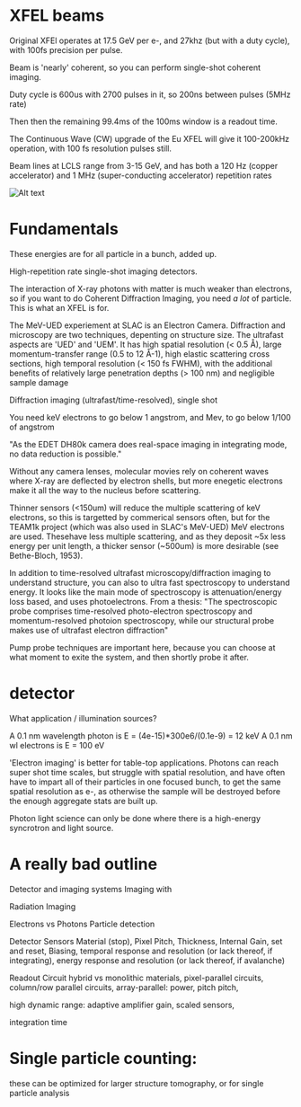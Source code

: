 # XFEL beams



Original XFEl operates at 17.5 GeV per e-, and 27khz (but with a duty cycle), with 100fs precision per pulse.

Beam is 'nearly' coherent, so you can perform single-shot coherent imaging.

Duty cycle is 600us with 2700 pulses in it, so 200ns between pulses (5MHz rate)

Then then the remaining 99.4ms of the 100ms window is a readout time.


The Continuous Wave (CW) upgrade of the Eu XFEL will give it 100-200kHz operation, with 100 fs resolution pulses still.

Beam lines at LCLS range from 3-15 GeV, and has both a 120 Hz (copper accelerator) and 1 MHz (super-conducting accelerator) repetition rates

![Alt text](images/xfel-specs.png)


# Fundamentals

These energies are for all particle in a bunch, added up.

High-repetition rate single-shot imaging detectors.

The interaction of X-ray photons with matter is much weaker than electrons, so if you want to do Coherent Diffraction Imaging, you need *a lot* of particle. This is what an XFEL is for.


The MeV-UED experiement at SLAC is an Electron Camera.  Diffraction and microscopy are two techniques, depenting on structure size. The ultrafast aspects are 'UED' and 'UEM'. It has high spatial resolution (< 0.5 Å), large momentum-transfer range (0.5 to 12 Å-1), high elastic scattering cross sections, high temporal resolution (< 150 fs FWHM), with the additional benefits of relatively large penetration depths (> 100 nm) and negligible sample damage

Diffraction imaging (ultrafast/time-resolved), single shot

You need keV electrons to go below 1 angstrom, and Mev, to go below 1/100 of angstrom

"As the EDET DH80k camera does real-space imaging in integrating mode, no data reduction is possible."

Without any camera lenses, molecular movies rely on coherent waves where X-ray are deflected by electron shells, but more enegetic electrons make it all the way to the nucleus before scattering.

Thinner sensors (<150um) will reduce the multiple scattering of keV electrons, so this is targetted by commerical sensors often, but for the TEAM1k project (which was also used in SLAC's MeV-UED) MeV electrons are used. Thesehave less multiple scattering, and as they deposit ~5x less energy per unit length, a thicker sensor (~500um) is more desirable (see Bethe-Bloch, 1953).

In addition to time-resolved ultrafast microscopy/diffraction imaging to understand structure, you can also to ultra fast spectroscopy to understand energy.
It looks like the main mode of spectroscopy is attenuation/energy loss based, and uses photoelectrons. From a thesis: "The spectroscopic probe comprises time-resolved photo-electron spectroscopy and momentum-resolved photoion spectroscopy, while our structural probe makes use of ultrafast electron diffraction"

Pump probe techniques are important here, because you can choose at what moment to exite the system, and then shortly probe it after.


# detector

What application / illumination sources?

A 0.1 nm wavelength photon is E = (4e-15)*300e6/(0.1e-9) = 12 keV
A 0.1 nm wl electrons is E = 100 eV


'Electron imaging' is better for table-top applications. Photons can reach super shot time scales, but struggle with spatial resolution, and have often have to impart all of their particles in one focused bunch, to get the same spatial resolution as e-, as otherwise the sample will be destroyed before the enough aggregate stats are built up.

Photon light science can only be done where there is a high-energy syncrotron and light source.





# A really bad outline

Detector and imaging systems
Imaging with 


Radiation Imaging

Electrons vs Photons
Particle detection

Detector Sensors
Material (stop), Pixel Pitch, Thickness, Internal Gain, set and reset, Biasing, temporal response and resolution (or lack thereof, if integrating), energy response and resolution (or lack thereof, if avalanche)

Readout Circuit
hybrid vs monolithic materials, pixel-parallel circuits, column/row parallel circuits, array-parallel: power, pitch pitch, 

high dynamic range: adaptive amplifier gain, scaled sensors, 

integration time 



# Single particle counting:

these can be optimized for larger structure tomography, or for single particle analysis
